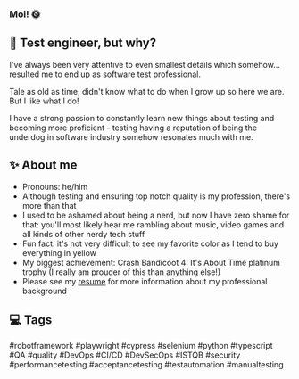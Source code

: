 ### Moi! 🌞

## 🤖 Test engineer, but why?
I've always been very attentive to even smallest details which somehow... resulted me to end up as software test professional.

Tale as old as time, didn't know what to do when I grow up so here we are. But I like what I do!

I have a strong passion to constantly learn new things about testing and becoming more proficient - testing having a reputation of being the underdog in software industry somehow resonates much with me.

## ✨ About me
- Pronouns: he/him
- Although testing and ensuring top notch quality is my profession, there's more than that
- I used to be ashamed about being a nerd, but now I have zero shame for that: you'll most likely hear me rambling about music, video games and all kinds of other nerdy tech stuff
- Fun fact: it's not very difficult to see my favorite color as I tend to buy everything in yellow
- My biggest achievement: Crash Bandicoot 4: It's About Time platinum trophy (I really am prouder of this than anything else!)
- Please see my [resume](https://github.com/bloomikko/bloomikko-Resume) for more information about my professional background

## 💻 Tags
#robotframework #playwright #cypress #selenium #python #typescript #QA #quality #DevOps #CI/CD #DevSecOps #ISTQB #security #performancetesting #acceptancetesting #testautomation #manualtesting
